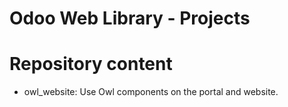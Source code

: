 # Odoo Web Library - Projects

# Repository content

- owl_website: Use Owl components on the portal and website.
